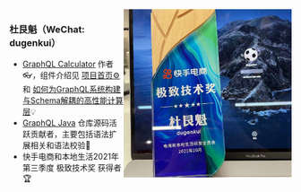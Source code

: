  <img src="https://github.com/graphql-calculator/graphql-calculator/blob/main/static/awards_ks.jpg" width = "300" height = "300" alt="" align=right />


### 杜艮魁（WeChat: dugenkui）

- [GraphQL Calculator](https://github.com/graphql-calculator/graphql-calculator) 作者👓，组件介绍见 [项目首页⚙](https://github.com/graphql-calculator/graphql-calculator) 和 [如何为GraphQL系统构建与Schema解耦的高性能计算层](https://mp.weixin.qq.com/s/cwtKxuE5yHD1_kxejrV9Cw)💡
- [GraphQL Java](https://github.com/graphql-java/graphql-java/graphs/contributors?from=2020-03-31&to=2022-02-18&type=c) 仓库源码活跃贡献者，主要包括语法扩展相关和语法校验👷
- 快手电商和本地生活2021年第三季度 极致技术奖 获得者 🏆





